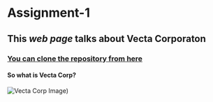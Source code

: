 # Assignment-1
 
## This _web page_ talks about **Vecta Corporaton**

### [You can clone the repository from here](https://github.com/thebigshaikh/Assignment-1.git)

#### So what is Vecta Corp?

![Vecta Corp Image](https://en.wiktionary.org/wiki/v#/media/File:Letter_v.svg))